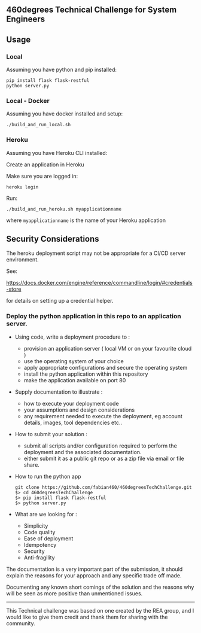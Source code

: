 ## 460degrees Technical Challenge for System Engineers

## Usage 

### Local

Assuming you have python and pip installed: 

```
pip install flask flask-restful
python server.py
```

### Local - Docker

Assuming you have docker installed and setup: 

```
./build_and_run_local.sh
```

### Heroku 
Assuming you have Heroku CLI installed: 

Create an application in Heroku

Make sure you are logged in: 
```
heroku login
```

Run: 

```
./build_and_run_heroku.sh myapplicationname
```

where `myapplicationname` is the name of your Heroku application


## Security Considerations

The heroku deployment script may not be appropriate for a CI/CD server environment. 

See: 

https://docs.docker.com/engine/reference/commandline/login/#credentials-store

for details on setting up a credential helper. 



### Deploy the python application in this repo to an application server.

- Using code, write a deployment procedure to :
  - provision an application server ( local VM or on your favourite cloud )
  - use the operating system of your choice
  - apply appropriate configurations and secure the operating system
  - install the python application within this repository
  - make the application available on port 80

- Supply documentation to illustrate :
  - how to execute your deployment code
  - your assumptions and design considerations
  - any requirement needed to execute the deployment, eg account details, images, tool dependencies etc..

- How to submit your solution :
  - submit all scripts and/or configuration required to perform the deployment and the associated documentation.
  - either submit it as a public git repo or as a zip file via email or file share.

- How to run the python app

      git clone https://github.com/fabian460/460degreesTechChallenge.git
      $> cd 460degreesTechChallenge
      $> pip install flask flask-restful
      $> python server.py

- What are we looking for :
  - Simplicity
  - Code quality
  - Ease of deployment
  - Idempotency
  - Security
  - Anti-fragility

The documentation is a very important part of the submission, it should explain the reasons for your
approach and any specific trade off made.

Documenting any known short comings of the solution and the reasons why will be seen as more positive than unmentioned issues.

------------------------------------------------------------------------------------
This Technical challenge was based on one created by the REA group, and I would like to give them credit and thank them for sharing with the community.
